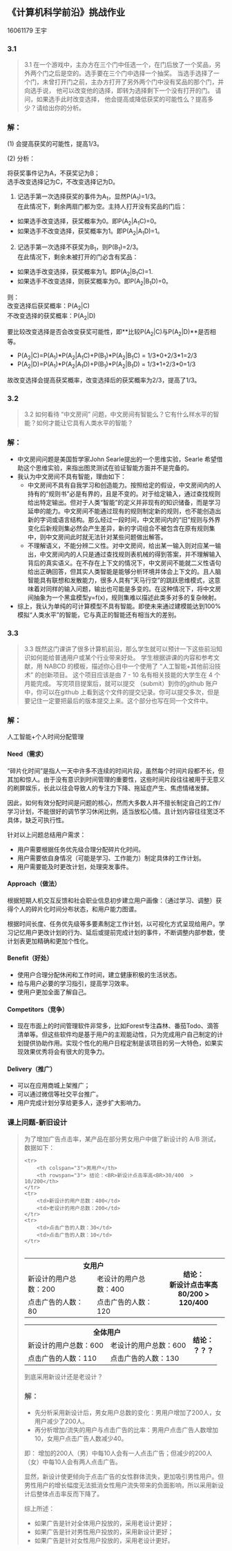 ## 《计算机科学前沿》挑战作业
16061179 王宇

### 3.1
>3.1 在一个游戏中，主办方在三个门中任选一个，在门后放了一个奖品，另外两个门之后是空的。选手要在三个门中选择一个抽奖。 当选手选择了一个门，未曾打开门之前，主办方打开了另外两个门中没有奖品的那个门，并向选手说， 他可以改变他的选择，即转为选择剩下一个没有打开的门。 请问，如果选手此时改变选择， 他会提高或降低获奖的可能性么？提高多少？请给出你的分析。
### 解：
(1) 会提高获奖的可能性，提高1/3。

(2) 分析：

将获奖事件记为A，不获奖记为B；<BR>
选手改变选择记为C，不改变选择记为D。

1) 记选手第一次选择获奖的事件为A<sub>1</sub>，显然P(A<sub>1</sub>)=1/3。<BR>
在此情况下，剩余两扇门都为空。主持人打开没有奖品的门后：

- 如果选手改变选择，获奖概率为0。即P(A<sub>2</sub>|A<sub>1</sub>C)=0。
- 如果选手不改变选择，获奖概率为1。即P(A<sub>2</sub>|A<sub>1</sub>D)=1。

2) 记选手第一次选择不获奖为B<sub>1</sub>，则P(B<sub>1</sub>)=2/3。<BR>
在此情况下，剩余未被打开的门必含有奖品：

- 如果选手改变选择，获奖概率为1。即P(A<sub>2</sub>|B<sub>1</sub>C)=1.
- 如果选手不改变选择，则获奖概率为0。即P(A<sub>2</sub>|B<sub>1</sub>D)=0。

则：<BR>
改变选择后获奖概率：P(A<sub>2</sub>|C)<BR>
不改变选择的获奖概率：P(A<sub>2</sub>|D)

要比较改变选择是否会改变获奖可能性，即**比较P(A<sub>2</sub>|C)与P(A<sub>2</sub>|D)**是否相等。

- P(A<sub>2</sub>|C)=P(A<sub>1</sub>)*P(A<sub>2</sub>|A<sub>1</sub>C)+P(B<sub>1</sub>)\*P(A<sub>2</sub>|B<sub>1</sub>C) = 1/3\*0+2/3\*1=2/3
- P(A<sub>2</sub>|D)=P(A<sub>1</sub>)*P(A<sub>2</sub>|A<sub>1</sub>D)+P(B<sub>1</sub>)\*P(A<sub>2</sub>|B<sub>1</sub>D) = 1/3\*1+2/3\*0=1/3

故改变选择会提高获奖概率，改变选择后的获奖概率为2/3，提高了1/3。

### 3.2
>3.2 如何看待 “中文房间” 问题，中文房间有智能么？它有什么样水平的智能？如何才能让它具有人类水平的智能？

### 解：
- 中文房间问题是美国哲学家John Searle提出的一个思维实验，Searle 希望借助这个思维实验，来指出图灵测试在验证智能方面并不是完备的。
- 我认为中文房间不具有智能，理由如下：<BR>
	- 中文房间不具有自我学习和创造能力。按照给定的假设，中文房间内的人持有的“规则书”必是有界的，且是不变的。对于给定输入，通过查找规则给出特定输出。但对于人类“智能”的定义并非现有的知识储备，而是学习延申的能力。中文房间不能通过现有的规则制定新的规则，也不能创造出新的字词或语言结构。那么经过一段时间，中文房间内的“旧”规则与外界变化后新规则集必然会产生差异，新的字词组合不被包含在原有规则集中，则中文房间此时就无法针对某些问题做出解答。
	- 不理解语义，不能分辨二义性。对中文房间，给出某一输入则对应某一输出，中文房间内的人只是通过查找规则表机械的得到答案，并不理解输入背后的真实语义。在不存在上下文的情况下，中文房间不能就二义性语句给出正确回答，但其实人类智能是能够分析环境并体会上下文的。且人脑智能具有联想和发散能力，很多人具有“天马行空”的跳跃思维模式，这意味着对同样的输入问题，输出也可能是多变的。在这种情况下，将中文房间抽象为一个黑盒模型y=f(x)，规则集难以描述此类多对多的复杂映射。
- 综上，我认为单纯的可计算模型不具有智能。即使未来通过建模能达到100%模拟“人类水平”的智能，它与真正的智能还有相当大的差别。

### 3.3
>3.3 既然这门课讲了很多计算机前沿，那么学生就可以预计一下这些前沿知识如何能给普通用户或某个行业带来好处。 学生根据讲课的内容和参考文献，用 NABCD 的模板，描述你心目中一个使用了 “人工智能+其他前沿技术” 的创新项目。 这个项目应该是由 7 - 10 名有相关技能的大学生在 4 个月能完成。 写完项目提案后，就可以提交 （submit）到你的github 账户中，你可以在github 上看到这个文件的提交记录。你可以提交多次，但是要记住一定要把最后的版本提交上来。这个部分也写在同一个文件中。
### 解：
人工智能+个人时间分配管理
#### Need（需求）
“碎片化时间”是指人一天中许多不连续的时间片段，虽然每个时间片段都不长，但其加和惊人。由于没有意识到时间管理的重要性，这些时间片段往往被用于无意义的刷屏娱乐，长此以往会导致人的专注力下降、拖延症产生、焦虑情绪发酵。

因此，如何有效分配时间是问题的核心，然而大多数人并不擅长制定自己的工作/学习计划，不能很好的调节学习休闲比例，适当放松心情。且计划内容往往宽泛不具体，缺乏可执行性。

针对以上问题总结用户需求：

- 用户需要根据任务优先级合理分配碎片化时间。
- 用户需要依自身情况（可能是学习、工作能力）制定具体的工作计划。
- 用户需要能及时更改计划，处理突发事件。

#### Approach（做法）
根据短期人机交互反馈和社会职业信息初步建立用户画像：（通过学习、调整）获得个人的碎片化时间分布状态，和用户能力图谱。

根据时间长度、任务优先级等多要素制定工作计划，以可视化方式呈现给用户。学习记忆用户更改计划的行为、延后或提前完成计划的事件，不断调整内部参数，使计划表更加精确和更加个性化。

#### Benefit（好处）
- 使用户合理分配休闲和工作时间，建立健康积极的生活状态。
- 给与用户必要的学习指引，提高学习效率。
- 使用户更加全面了解自己。

#### Competitors（竞争）
- 现在市面上的时间管理软件非常多，比如Forest专注森林、番茄Todo、滴答清单等。但这些软件均是基于用户的主观能动性，只为完成用户自己制定的计划提供协助作用。实现个性化的用户日程定制是该项目的另一大特色，如果实现效果优秀将会有很大的竞争力。

#### Delivery（推广）
- 可以在应用商城上架推广；
- 可以通过微信等社交平台推广。
- 用户完成计划分享给更多人，逐步扩大影响力。

### 课上问题-新旧设计
>为了增加广告点击率，某产品在部分男女用户中做了新设计的 A/B 测试， 数据如下：
><table><tbody>
    <tr>
        <th colspan="3">男用户</th>
        <th rowspan="3"> 结论：<BR>新设计点击率高<BR>30/400  > 10/200</th>
    </tr>
    <tr>
        <td>新设计的用户总数：400</td>
        <td>老设计的用户总数：200</td>
    </tr>
    <tr>
        <td>点击广告的人数：30</td>
        <td>点击广告的人数：10</td>
    </tr>
</table>  
<table><tbody>
    <tr>
        <th colspan="3">女用户</th>
        <th rowspan="3"> 结论：<BR>新设计点击率高<BR>80/200  > 120/400</th>
    </tr>
    <tr>
        <td>新设计的用户总数：200</td>
        <td>老设计的用户总数：400</td>
    </tr>
    <tr>
        <td>点击广告的人数：80</td>
        <td>点击广告的人数：120</td>
    </tr>
</table>  
<table><tbody>
    <tr>
        <th colspan="3">全体用户</th>
        <th rowspan="3"> 结论：<BR>？？？</th>
    </tr>
    <tr>
        <td>新设计的用户总数：600</td>
        <td>老设计的用户总数：600</td>
    </tr>
    <tr>
        <td>点击广告的人数：110</td>
        <td>点击广告的人数：130</td>
    </tr>
</table>  
到底采用新设计还是老设计？

### 解：
- 先分析采用新设计后，男女用户总数的变化：男用户增加了200人，女用户减少了200人。
- 再分析增加/流失的用户与点击广告的比率：男用户点击广告人数增加10，女用户点击广告人数减少40。

即：
增加的200人（男）中每10人会有一人点击广告；但减少的200人（女）中每10人会有两人点击广告。

显然，新设计使更倾向于点击广告的女性群体流失，更加吸引男性用户。但男性用户的增长幅度无法抵消女性用户流失带来的负面影响，所以采用新设计后整体点击率反而下降了。

综上所述：

- 如果广告是针对全体用户投放的，采用老设计更好；
- 如果广告是针对男性用户投放的，采用新设计更好；
- 如果广告是针对女性用户投放的，采用老设计更好。
